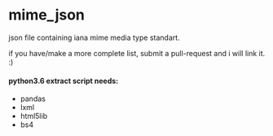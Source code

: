 # mime_json
json file containing iana mime media type standart.

if you have/make a more complete list, submit a pull-request and i will link it. :)


#### python3.6 extract script needs:

* pandas
* lxml
* html5lib
* bs4

